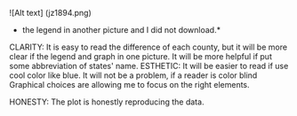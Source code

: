 ![Alt text] (jz1894.png)
* the legend in another picture and I did not download.*

CLARITY: It is easy to read the difference of each county, but it will be more clear if the legend and graph in one picture.
         It will be more helpful if put some abbreviation of states' name.
ESTHETIC: It will be easier to read if use cool color like blue.
          It will not be a problem, if a reader is color blind
          Graphical choices are allowing me to focus on the right elements.

HONESTY: The plot is honestly reproducing the data.
